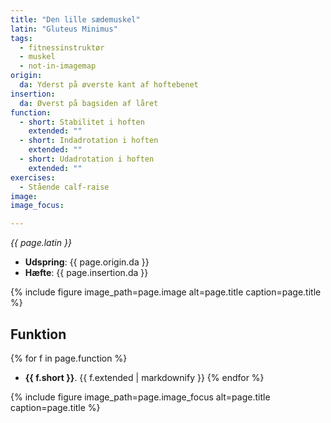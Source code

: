 ```yaml
---
title: "Den lille sædemuskel"
latin: "Gluteus Minimus"
tags:
  - fitnessinstruktør
  - muskel
  - not-in-imagemap
origin: 
  da: Yderst på øverste kant af hoftebenet
insertion: 
  da: Øverst på bagsiden af låret
function: 
  - short: Stabilitet i hoften
    extended: ""
  - short: Indadrotation i hoften
    extended: ""
  - short: Udadrotation i hoften
    extended: ""
exercises:
  - Stående calf-raise
image: 
image_focus: 

---
```


_{{ page.latin }}_

- **Udspring**: {{ page.origin.da }}
- **Hæfte**: {{ page.insertion.da }}

{% include figure image_path=page.image alt=page.title caption=page.title %}

## Funktion

{% for f in page.function %}
- **{{ f.short }}**.
  {{ f.extended | markdownify }}
{% endfor %}

{% include figure image_path=page.image_focus alt=page.title caption=page.title %}
